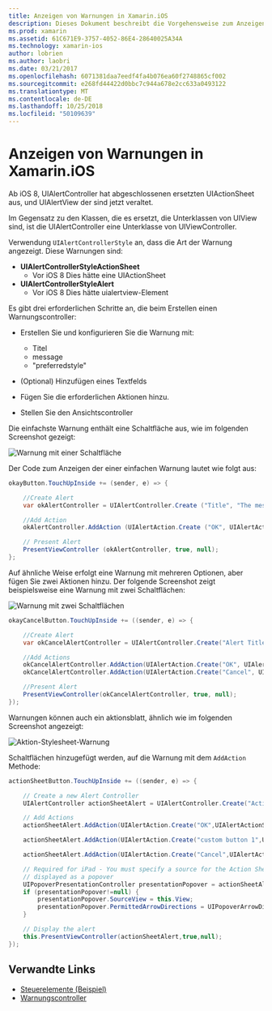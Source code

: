 ```yaml
---
title: Anzeigen von Warnungen in Xamarin.iOS
description: Dieses Dokument beschreibt die Vorgehensweise zum Anzeigen von Warnungen in Xamarin.iOS mithilfe der APIs, die iOS 8 eingeführtes UIAlertController.
ms.prod: xamarin
ms.assetid: 61C671E9-3757-4052-86E4-28640025A34A
ms.technology: xamarin-ios
author: lobrien
ms.author: laobri
ms.date: 03/21/2017
ms.openlocfilehash: 6071381daa7eedf4fa4b076ea60f2748865cf002
ms.sourcegitcommit: e268fd44422d0bbc7c944a678e2cc633a0493122
ms.translationtype: MT
ms.contentlocale: de-DE
ms.lasthandoff: 10/25/2018
ms.locfileid: "50109639"
---
```

# <a name="displaying-alerts-in-xamarinios"></a>Anzeigen von Warnungen in Xamarin.iOS

Ab iOS 8, UIAlertController hat abgeschlossenen ersetzten UIActionSheet aus, und UIAlertView der sind jetzt veraltet.

Im Gegensatz zu den Klassen, die es ersetzt, die Unterklassen von UIView sind, ist die UIAlertController eine Unterklasse von UIViewController.

Verwendung `UIAlertControllerStyle` an, dass die Art der Warnung angezeigt. Diese Warnungen sind:

- **UIAlertControllerStyleActionSheet**
    * Vor iOS 8 Dies hätte eine UIActionSheet
- **UIAlertControllerStyleAlert**
    * Vor iOS 8 Dies hätte uialertview-Element 

Es gibt drei erforderlichen Schritte an, die beim Erstellen einen Warnungscontroller:

- Erstellen Sie und konfigurieren Sie die Warnung mit:
    * Titel
    * message
    * "preferredstyle"
    
- (Optional) Hinzufügen eines Textfelds
- Fügen Sie die erforderlichen Aktionen hinzu.
- Stellen Sie den Ansichtscontroller

Die einfachste Warnung enthält eine Schaltfläche aus, wie im folgenden Screenshot gezeigt:

 ![Warnung mit einer Schaltfläche](alerts-images/alert1.png)

Der Code zum Anzeigen der einer einfachen Warnung lautet wie folgt aus:

```csharp
okayButton.TouchUpInside += (sender, e) => {

    //Create Alert
    var okAlertController = UIAlertController.Create ("Title", "The message", UIAlertControllerStyle.Alert);

    //Add Action
    okAlertController.AddAction (UIAlertAction.Create ("OK", UIAlertActionStyle.Default, null));

    // Present Alert
    PresentViewController (okAlertController, true, null);
};
```

Auf ähnliche Weise erfolgt eine Warnung mit mehreren Optionen, aber fügen Sie zwei Aktionen hinzu. Der folgende Screenshot zeigt beispielsweise eine Warnung mit zwei Schaltflächen:

 ![ Warnung mit zwei Schaltflächen](alerts-images/alert2.png)

```csharp
okayCancelButton.TouchUpInside += ((sender, e) => {

    //Create Alert
    var okCancelAlertController = UIAlertController.Create("Alert Title", "Choose from two buttons", UIAlertControllerStyle.Alert);

    //Add Actions
    okCancelAlertController.AddAction(UIAlertAction.Create("OK", UIAlertActionStyle.Default, alert => Console.WriteLine ("Okay was clicked")));
    okCancelAlertController.AddAction(UIAlertAction.Create("Cancel", UIAlertActionStyle.Cancel, alert => Console.WriteLine ("Cancel was clicked")));

    //Present Alert
    PresentViewController(okCancelAlertController, true, null);
});
```

Warnungen können auch ein aktionsblatt, ähnlich wie im folgenden Screenshot angezeigt:

 ![Aktion-Stylesheet-Warnung](alerts-images/alert3.png)

Schaltflächen hinzugefügt werden, auf die Warnung mit dem `AddAction` Methode:

```csharp
actionSheetButton.TouchUpInside += ((sender, e) => {

    // Create a new Alert Controller
    UIAlertController actionSheetAlert = UIAlertController.Create("Action Sheet", "Select an item from below", UIAlertControllerStyle.ActionSheet);

    // Add Actions
    actionSheetAlert.AddAction(UIAlertAction.Create("OK",UIAlertActionStyle.Default, (action) => Console.WriteLine ("Item One pressed.")));

    actionSheetAlert.AddAction(UIAlertAction.Create("custom button 1",UIAlertActionStyle.Default, (action) => Console.WriteLine ("Item Two pressed.")));

    actionSheetAlert.AddAction(UIAlertAction.Create("Cancel",UIAlertActionStyle.Cancel, (action) => Console.WriteLine ("Cancel button pressed.")));

    // Required for iPad - You must specify a source for the Action Sheet since it is
    // displayed as a popover
    UIPopoverPresentationController presentationPopover = actionSheetAlert.PopoverPresentationController;
    if (presentationPopover!=null) {
        presentationPopover.SourceView = this.View;
        presentationPopover.PermittedArrowDirections = UIPopoverArrowDirection.Up;
    }

    // Display the alert
    this.PresentViewController(actionSheetAlert,true,null);
});
```

## <a name="related-links"></a>Verwandte Links

- [Steuerelemente (Beispiel)](https://developer.xamarin.com/samples/Controls/)
- [Warnungscontroller](https://github.com/xamarin/recipes/tree/master/Recipes/ios/standard_controls/alertcontroller)
